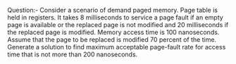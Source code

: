 Question:-
Consider a scenario of demand paged memory. Page table is held in registers. It takes
8 milliseconds to service a page fault if an empty page is available or the replaced page is not
modified and 20 milliseconds if the replaced page is modified. Memory access time is 100
nanoseconds. Assume that the page to be replaced is modified 70 percent of the time. Generate a
solution to find maximum acceptable page-fault rate for access time that is not more than 200
nanoseconds.




